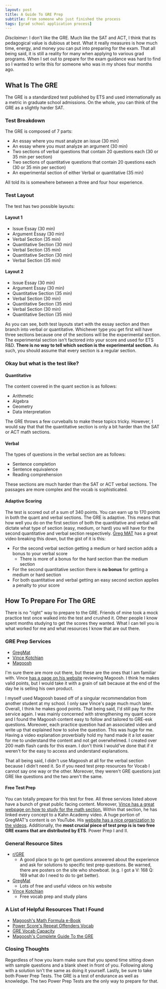```yaml
---
layout: post
title: A Guide To GRE Prep
subtitle: From someone who just finished the process
tags: [grad school application process]
---
```


*Disclaimer*: I don't like the GRE. Much like the SAT and ACT, I think that its pedagogical value is dubious at best. What it really measures is how much time, energy, and money you can put into preparing for the exam. That all being said, it is still a reality for many when applying to various grad programs. When I set out to prepare for the exam guidance was hard to find so I wanted to write this for someone who was in my shoes four months ago. 



## What Is The GRE

The GRE is a standardized test published by ETS and used internationally as a metric in graduate school admissions. On the whole, you can think of the GRE as a slightly harder SAT.

### Test Breakdown 

The GRE is composed of 7 parts:

* An essay where you must analyze an issue (30 min)
* An essay where you must analyze an argument (30 min)
* Two sections of verbal questions that contain 20 questions each (30 or 35 min per section)
* Two sections of quantitative questions that contain 20 questions each  (30 or 35 min per section)
* An experimental section of either Verbal or quantitative (35 min)

All told its is somewhere between a three and four hour experience. 

### Test Layout 

The test has two possible layouts:

#### Layout 1

* Issue Essay (30 min)
* Argument Essay (30 min)
* Verbal Section (35 min)
* Quantitative Section  (30 min)
* Verbal Section (35 min)
* Quantitative Section  (30 min)
* Verbal Section (35 min)

#### Layout 2

* Issue Essay (30 min)
* Argument Essay (30 min)
* Quantitative Section (35 min)
* Verbal Section  (30 min)
* Quantitative Section (35 min)
* Verbal Section  (30 min)
* Quantitative Section (35 min)



As you can see, both test layouts start with the essay section and then branch into verbal or quantitative. Whichever type you get first will have three sections because one of the sections will be the experimental section. The experimental section isn't factored into your score and used for ETS R&D. **There is no way to tell which section is the experimental section.** As such, you should assume that every section is a regular section. 



### Okay but what is the test like?

#### Quantitative 

The content covered in the quant section is as follows:

* Arithmetic 
* Algebra
* Geometry 
* Data interpretation 

The GRE throws a few curveballs to make these topics tricky. However, I would say that that the quantitative section is only a bit harder than the SAT or ACT math sections.

#### Verbal

The types of questions in the verbal section are as follows:

* Sentence completion
* Sentence equivalence
* Reading comprehension

These sections are much harder than the SAT or ACT verbal sections. The passages are more complex and the vocab is sophisticated. 



#### Adaptive Scoring 

The test is scored out of a sum of 340 points. You can earn up to 170 points in both the quant and verbal sections. The GRE is adaptive. This means that how well you do on the first section of both the quantitative and verbal will dictate what type of section (easy, medium, or hard) you will have for the second quantitative and verbal section respectively.  [Greg MAT](https://youtu.be/kO1kCeScHu4) has a great video breaking this down, but the gist of it is this:

* For the second verbal section getting a medium or hard section adds a bonus to your verbal score  
  * There is more of a bonus for the hard section than the medium section 
* For the second quantitative section there is **no bonus** for getting a medium or hard section 
* For both quantitative and verbal getting an easy second section applies a penalty to your score



## How To Prepare For The GRE 

There is no "right" way to prepare to the GRE. Friends of mine took a mock practice test once walked into the test and crushed it. Other people I know spent months studying to get the scores they wanted. What I can tell you is what worked for me and what resources I know that are out there.



### GRE Prep Services

* [GregMat](https://www.gregmat.com/)
* [Vince Kotchian](https://vincekotchian.com/)
* [Magoosh](https://magoosh.com/)

I'm sure there are more out there, but these are the ones that I am familiar with. Vince [has a page on his website](https://vincekotchian.com/blog/gre/a-gre-tutors-review-of-magoosh-gre-videos) reviewing Magoosh. I think he makes valid points, but I would take it with a grain of salt because at the end of the day he is selling his own product. 



I myself used Magoosh based off of a singular recommendation from another student at my school. I only saw Vince's page much much later. Overall, I think he makes good points. That being said, I'd still pay for the service again. I was mainly concerned with strengthening my quant score and I found the Magoosh content easy to follow and tailored to GRE-esk questions. Moreover, each practice question had an associated video and write up that explained how to solve the question. This was huge for me. Having a video explanation proverbially hold my hand made it a lot easier for me to understand the content and not get overwhelmed. I created over 200 math flash cards for this exam. I don't think I would've done that if it weren't for the easy to access and understand explanations. 



That all being said, I didn't use Magoosh at all for the verbal section because I didn't need it. So if you need test prep resources for Vocab I cannot say one way or the other. Moreover, they weren't GRE questions just GRE like questions and the two aren't the same.

#### Free Test Prep

You can totally prepare for this test for free. All three services listed above have a bunch of great public facing content. Moreover, [Vince has a great webpage on how to study for the math section.](https://vincekotchian.com/blog/gre/complete-gre-math-concept-list) Within that section, he has linked every concept to a Kahn Academy video.  A huge portion of GregMAT's content is on YouTube. His [website has a nice organization to the videos](https://www.gregmat.com/learn-about-the-gre). Additionally, the **most crucial piece of test prep is is two free GRE exams that are distributed by ETS**. Power Prep I and II. 

   

### General Resource Sites

* [r/GRE](https://www.reddit.com/r/GRE/)
  * A good place to go to get questions answered about the experience and ask for solutions to specific test prep questions. Be warned, there are posters on the site who showboat. (e.g. I got a V: 168 Q: 169 what do I need to do to get better). 
* [GregMat](https://www.gregmat.com/)
  * Lots of free and useful videos on his website 
* [Vince Kotchian](https://vincekotchian.com/)
  * Free vocab prep and study plans 



### A List of Helpful Resources That I Found 

* [Magoosh's Math Formula e-Book](https://gre.magoosh.com/gre-math-ebook?utm_source=greblog&utm_medium=blog&utm_campaign=mathebook&utm_term=button)
* [Power Score's Repeat Offenders Vocab](https://www.powerscore.com/gre/help/content/Repeat-Offenders-Vocabulary.pdf)
* [GRE Vocab Capacity](https://www.avayeshahir.com/uploads/classCategoryFiles/GRE_Vocab_Capacity_2017_Edition.pdf) 
* [Magoosh's Complete Guide To the GRE](https://gre.magoosh.com/gre-ebook?utm_source=greblog&utm_medium=blog&utm_campaign=greebook&utm_term=button)



### Closing Thoughts 

Regardless of how you learn make sure that you spend time sitting down with sample questions and a blank sheet in front of you. Following along with a solution isn't the same as doing it yourself. Lastly, be sure to take both Power Prep Tests. The GRE is a test of endurance as well as knowledge. The two Power Prep Tests are the only way to prepare for that. 

